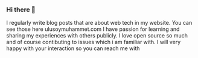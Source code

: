 ### Hi there 👋

I regularly write blog posts that are about web tech in my website. You can see those here ulusoymuhammet.com
I have passion for learning and sharing my experiences with others publicly.
I love open source so much and of course contibuting to issues which i am familiar with.
I will very happy with your interaction so you can reach me with
<i class="fas fa-band-aid"></i>

<!--
**ulusoymhmmt/ulusoymhmmt** is a ✨ _special_ ✨ repository because its `README.md` (this file) appears on your GitHub profile.

Here are some ideas to get you started:

- 🔭 I’m currently working on ...
- 🌱 I’m currently learning ...
- 👯 I’m looking to collaborate on ...
- 🤔 I’m looking for help with ...
- 💬 Ask me about ...
- 📫 How to reach me: ...
- 😄 Pronouns: ...
- ⚡ Fun fact: ...
-->
